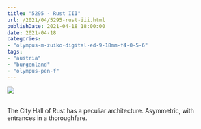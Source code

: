 ```yaml
---
title: "5295 - Rust III"
url: /2021/04/5295-rust-iii.html
publishDate: 2021-04-18 18:00:00
date: 2021-04-18
categories:
- "olympus-m-zuiko-digital-ed-9-18mm-f4-0-5-6"
tags:
- "austria"
- "burgenland"
- "olympus-pen-f"
---
```

<div class="container">
<div class="center"><a target="_blank" href="https://d25zfm9zpd7gm5.cloudfront.net/1200x1200/2019/20190407_132313_lr.jpg"><img class="webfeedsFeaturedVisual" src="https://d25zfm9zpd7gm5.cloudfront.net/0600x0600/2019/20190407_132313_lr.jpg" /></a></div>
</div>
<br />

The City Hall of Rust has a peculiar architecture.
Asymmetric, with entrances in a thoroughfare.

